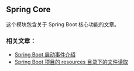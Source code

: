 ## Spring Core
这个模块包含关于 Spring Boot 核心功能的文章。

### 相关文章：
- [Spring Boot 启动事件介绍]()
- [Spring Boot 项目的 resources 目录下的文件读取]()
